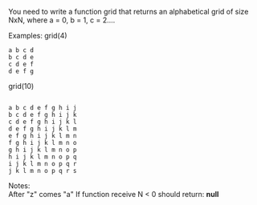 You need to write a function grid that returns an alphabetical grid of size NxN, where a = 0, b = 1, c = 2....

Examples:
grid(4)

<pre>
<code>a b c d
b c d e
c d e f
d e f g
</code></pre>

grid(10)

<pre><code>
a b c d e f g h i j
b c d e f g h i j k
c d e f g h i j k l
d e f g h i j k l m
e f g h i j k l m n
f g h i j k l m n o
g h i j k l m n o p
h i j k l m n o p q
i j k l m n o p q r
j k l m n o p q r s
</code></pre>

Notes: <br/>
After "z" comes "a"
If function receive N < 0 should return: <b>null</b> 
